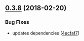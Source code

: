 <a name="0.3.8"></a>
## [0.3.8](https://github.com/renato-bohler/redux-form-input-masks/compare/v0.3.7...v0.3.8) (2018-02-20)


### Bug Fixes

* updates dependencies ([4ecfaf7](https://github.com/renato-bohler/redux-form-input-masks/commit/4ecfaf7))

